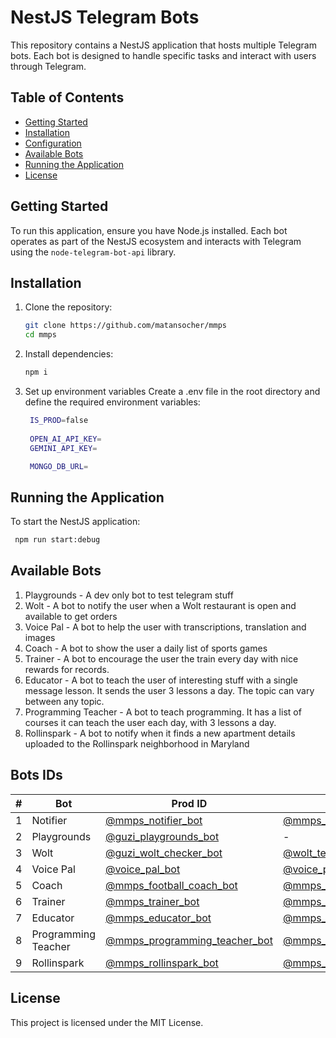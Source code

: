 # NestJS Telegram Bots

This repository contains a NestJS application that hosts multiple Telegram bots. Each bot is designed to handle specific tasks and interact with users through Telegram.

## Table of Contents
- [Getting Started](#getting-started)
- [Installation](#installation)
- [Configuration](#configuration)
- [Available Bots](#available-bots)
- [Running the Application](#running-the-application)
- [License](#license)

## Getting Started
To run this application, ensure you have Node.js installed. Each bot operates as part of the NestJS ecosystem and interacts with Telegram using the `node-telegram-bot-api` library.

## Installation
1. Clone the repository:
   ```bash
   git clone https://github.com/matansocher/mmps
   cd mmps
   ```
2. Install dependencies:
   ```bash
   npm i
   ```
3. Set up environment variables
   Create a .env file in the root directory and define the required environment variables:
   ```bash
    IS_PROD=false
    
    OPEN_AI_API_KEY=
    GEMINI_API_KEY=

    MONGO_DB_URL=
   ```


## Running the Application
To start the NestJS application:

   ```bash
    npm run start:debug
   ```

## Available Bots
1. Playgrounds - A dev only bot to test telegram stuff
2. Wolt - A bot to notify the user when a Wolt restaurant is open and available to get orders
3. Voice Pal - A bot to help the user with transcriptions, translation and images
4. Coach - A bot to show the user a daily list of sports games
5. Trainer - A bot to encourage the user the train every day with nice rewards for records.
6. Educator - A bot to teach the user of interesting stuff with a single message lesson. It sends the user 3 lessons a day. The topic can vary between any topic.
7. Programming Teacher - A bot to teach programming. It has a list of courses it can teach the user each day,  with 3 lessons a day.
8. Rollinspark - A bot to notify when it finds a new apartment details uploaded to the Rollinspark neighborhood in Maryland

## Bots IDs

| **#** | **Bot**             | **Prod ID**                                                                                | **Testing ID**                                                                                     |
|-------|---------------------|--------------------------------------------------------------------------------------------|----------------------------------------------------------------------------------------------------|
| 1     | Notifier            | [@mmps_notifier_bot](https://web.telegram.org/k/#@mmps_notifier_bot)                       | [@mmps_notifier_staging_bot](https://web.telegram.org/k/#@mmps_notifier_staging_bot)               |
| 2     | Playgrounds         | [@guzi_playgrounds_bot](https://web.telegram.org/k/#@guzi_playgrounds_bot)                 | -                                                                                                  |
| 3     | Wolt                | [@guzi_wolt_checker_bot](https://web.telegram.org/k/#@guzi_wolt_checker_bot)               | [@wolt_testing_bot](https://web.telegram.org/k/#@wolt_testing_bot)                                 |
| 4     | Voice Pal           | [@voice_pal_bot](https://web.telegram.org/k/#@voice_pal_bot)                               | [@voice_pal_staging_bot](https://web.telegram.org/k/#@voice_pal_staging_bot)                       |
| 5     | Coach               | [@mmps_football_coach_bot](https://web.telegram.org/k/#@mmps_football_coach_bot)           | [@mmps_football_coach_staging_bot](https://web.telegram.org/k/#@mmps_football_coach_staging_bot)   |
| 6     | Trainer             | [@mmps_trainer_bot](https://web.telegram.org/k/#@mmps_trainer_bot)                         | [@mmps_trainer_stg_bot](https://web.telegram.org/k/#@mmps_trainer_stg_bot)                         |
| 7     | Educator            | [@mmps_educator_bot](https://web.telegram.org/k/#@mmps_educator_bot)                       | [@mmps_educator_stg_bot](https://web.telegram.org/k/#@mmps_educator_stg_bot)                       |
| 8     | Programming Teacher | [@mmps_programming_teacher_bot](https://web.telegram.org/k/#@mmps_programming_teacher_bot) | [@mmps_programming_teacher_stg_bot](https://web.telegram.org/k/#@mmps_programming_teacher_stg_bot) |
| 9     | Rollinspark         | [@mmps_rollinspark_bot](https://web.telegram.org/k/#@mmps_rollinspark_bot)                 | [@mmps_rollinspark_staging_bot](https://web.telegram.org/k/#@mmps_rollinspark_staging_bot)         |

## License
This project is licensed under the MIT License.